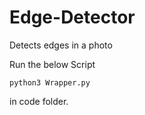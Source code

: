 # Edge-Detector
Detects edges in a photo

Run the below Script

    python3 Wrapper.py 

in code folder.
